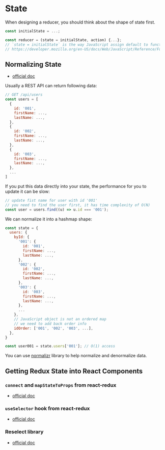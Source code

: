 # State

When designing a reducer, you should think about the shape of state first.

```js
const initialState = ...;

const reducer = (state = initialState, action) {...};
// `state = initialState` is the way JavaScript assign default to function parameter
// https://developer.mozilla.org/en-US/docs/Web/JavaScript/Reference/Functions/Default_parameters
```

## Normalizing State

- [official doc](https://redux.js.org/recipes/structuring-reducers/normalizing-state-shape)

Usually a REST API can return following data:

```js
// GET /api/users
const users = [
  {
    id: '001',
    firstName: ...,
    lastName: ...,
  },
  {
    id: '002',
    firstName: ...,
    lastName: ...,
  },
  {
    id: '003',
    firstName: ...,
    lastName: ...,
  },
  ...
]

```

If you put this data directly into your state, the performance for you to update
it can be slow:

```js
// update fist name for user with id '001'
// you need to find the user first, it has time complexity of O(N)
const user = users.find((u) => u.id === '001');
```

We can normalize it into a hashmap shape:

```js
const state = {
  users: {
    byId: {
      '001': {
        id: '001',
        firstName: ...,
        lastName: ...,
      },
      '002': {
        id: '002',
        firstName: ...,
        lastName: ...,
      },
      '003': {
        id: '003',
        firstName: ...,
        lastName: ...,
      },
      ...
    },
    // JavaScript object is not an ordered map
    // we need to add back order info
    idOrder: ['001', '002', '003', ...],
  },
}

const user001 = state.users['001']; // O(1) access
```

You can use [normalizr](https://github.com/paularmstrong/normalizr) library to
help normalize and denormalize data.

## Getting Redux State into React Components

### `connect` and `mapStateToProps` from react-redux

- [official doc](https://react-redux.js.org/api/connect)

### `useSelector` hook from react-redux

- [official doc](https://react-redux.js.org/api/hooks#useselector)

### Reselect library

- [official doc](https://github.com/reduxjs/reselect/blob/master/README.md)
